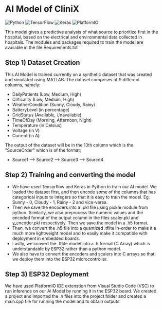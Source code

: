 # AI Model of CliniX
![Python](https://img.shields.io/badge/Python-3.8%2B-blue)
![TensorFlow](https://img.shields.io/badge/TensorFlow-2.x-orange)
![Keras](https://img.shields.io/badge/Keras-2.x-red)
![PlatformIO](https://img.shields.io/badge/PlatformIO-compatible-brightgreen)

This model gives a predictive analysis of what source to prioritize first in the hospital, based on the electrical and environmental data collected in hospitals.
The modules and packages required to train the model are available in the file Requirements.txt
## Step 1) Dataset Creation
This AI Model is trained currently on a synthetic dataset that was created and simulated using MATLAB. The dataset comprises of 9 different columns, namely:
- DailyPatients (Low, Medium, High)
- Criticality (Low, Medium, High)
- WeatherCondition (Sunny, Cloudy, Rainy)
- BatteryLevel (in percentage)
- GridStatus (Available, Unavailable)
- TimeOfDay (Morning, Afternoon, Night)
- Temperature (in Celsius)
- Voltage (in V)
- Current (in A)

The output of the dataset will be in the 10th column which is the "SourceOrder" which is of the format;
- Source1 --> Source2 --> Source3 --> Source4

## Step 2) Training and converting the model 
- We have used Tensorflow and Keras in Python to train our AI model. We loaded the dataset first, and then encode some of the columns that has categorical inputs to integers so that it is easy to train the model. Eg: Sunny - 0, Cloudy - 1, Rainy - 2 and vice-versa.
- Then we save the encoders into a .pkl file using pickle module from python. Similarly, we also preprocess the numeric values and the encoded format of the output column in the files scaler.pkl and y_encoder.pkl respectively. Then we save the model in a .h5 format.
- Then, we convert the .h5 file into a quantized .tflite in-order to make it a much more lightweight model and to easily make it compatible with deployment in embedded boards. 
- Lastly, we convert the .tflite model into a .h format (C Array) which is understandable by ESP32 rather than a python model.
- We also have to convert the encoders and scalers into C arrays so that we deploy them into the ESP32 microcontroller.

## Step 3) ESP32 Deployment
We have used PlatformIO IDE extenstion from Visual Studio Code (VSC) to run inference on our AI Model by running it in the ESP32 board.
We created a project and imported the .h files into the project folder and created a main.cpp file for running the model and to obtain outputs.
